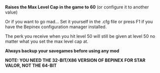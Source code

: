 **Raises the Max Level Cap in the game to 60** (or configure it to another value)

Or if you want to go mad... Set it yourself in the .cfg file or press F1 if you have the Bepinex configuration manager installed.

The perk you receive when you hit level 50 will still be given at level 50 no matter what you set the max level cap at.

**Always backup your savegames before using any mod**

**NOTE: YOU NEED THE 32-BIT/X86 VERSION OF BEPINEX FOR STAR VALOR, NOT THE 64-BIT**

